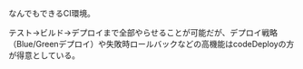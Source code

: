 なんでもできるCI環境。

テスト→ビルド→デプロイまで全部やらせることが可能だが、デプロイ戦略（Blue/Greenデプロイ）や失敗時ロールバックなどの高機能はcodeDeployの方が得意としている。